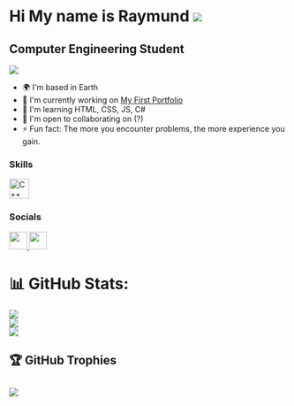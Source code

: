 Hi My name is Raymund ![](https://user-images.githubusercontent.com/18350557/176309783-0785949b-9127-417c-8b55-ab5a4333674e.gif)
=============================================================================================================================================

Computer Engineering Student
----------------------------
[![](https://visitcount.itsvg.in/api?id=CoDeX-Ray&icon=0&color=0)](https://visitcount.itsvg.in)
* 🌍  I'm based in Earth
* 🚀  I'm currently working on [My First Portfolio](http://s)
* 🧠  I'm learning HTML, CSS, JS, C#
* 🤝  I'm open to collaborating on (?)
* ⚡  Fun fact: The more you encounter problems, the more experience you gain.

### Skills
<p align="left">
<a href="https://docs.microsoft.com/en-us/cpp/?view=msvc-170" target="_blank" rel="noreferrer"><img src="https://raw.githubusercontent.com/danielcranney/readme-generator/main/public/icons/skills/cplusplus-colored.svg" width="36" height="36" alt="C++" /></a>
</p>

### Socials
<p align="left"> <a href="https://www.facebook.com/RayMund3DeBorja" target="_blank" rel="noreferrer"> <picture> <source media="(prefers-color-scheme: dark)" srcset="https://raw.githubusercontent.com/danielcranney/readme-generator/main/public/icons/socials/facebook-dark.svg" /> <source media="(prefers-color-scheme: light)" srcset="https://raw.githubusercontent.com/danielcranney/readme-generator/main/public/icons/socials/facebook.svg" /> <img src="https://raw.githubusercontent.com/danielcranney/readme-generator/main/public/icons/socials/facebook.svg" width="32" height="32" /> </picture> </a> <a href="https://www.github.com/CoDeX-Ray" target="_blank" rel="noreferrer"> <picture> <source media="(prefers-color-scheme: dark)" srcset="https://raw.githubusercontent.com/danielcranney/readme-generator/main/public/icons/socials/github-dark.svg" /> <source media="(prefers-color-scheme: light)" srcset="https://raw.githubusercontent.com/danielcranney/readme-generator/main/public/icons/socials/github.svg" /> <img src="https://raw.githubusercontent.com/danielcranney/readme-generator/main/public/icons/socials/github.svg" width="32" height="32" /> </picture> </a></p>

# 📊 GitHub Stats:
![](https://github-readme-stats.vercel.app/api?username=CoDeX-Ray&theme=dark&hide_border=false&include_all_commits=false&count_private=false)<br/>
![](https://github-readme-streak-stats.herokuapp.com/?user=CoDeX-Ray&theme=dark&hide_border=false)<br/>
![](https://github-readme-stats.vercel.app/api/top-langs/?username=CoDeX-Ray&theme=dark&hide_border=false&include_all_commits=false&count_private=false&layout=compact)

## 🏆 GitHub Trophies
![](https://github-profile-trophy.vercel.app/?username=CoDeX-Ray&theme=radical&no-frame=false&no-bg=true&margin-w=4)
---
<!-- Proudly created with GPRM ( https://gprm.itsvg.in ) -->
